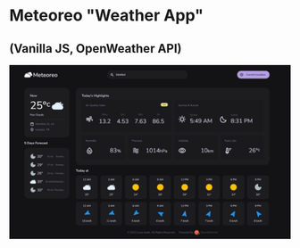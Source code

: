 # Meteoreo "Weather App"
## (Vanilla JS, OpenWeather API)

<img align="center" alt="demo" width="600" src="https://github.com/Lucia-Ay/Meteoreo/blob/main/Meteoreo.png">
